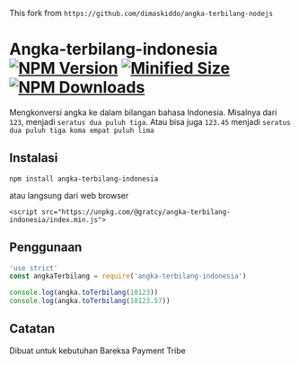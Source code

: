 This fork from `https://github.com/dimaskiddo/angka-terbilang-nodejs`

# Angka-terbilang-indonesia [![NPM Version](https://img.shields.io/badge/npm-v6.13.4-blue)](https://www.npmjs.com/package/@gratcy/angka-terbilang-indonesia) [![Minified Size](https://img.shields.io/badge/minified_size-1.3Kib-blue)](https://www.npmjs.com/package/@gratcy/angka-terbilang-indonesia) [![NPM Downloads](https://img.shields.io/badge/downloads-464K-green)](https://www.npmjs.com/package/@gratcy/angka-terbilang-indonesia)
Mengkonversi angka ke dalam bilangan bahasa Indonesia. Misalnya dari `123`, menjadi `seratus dua puluh tiga`. Atau bisa juga `123.45` menjadi `seratus dua puluh tiga koma empat puluh lima`

## Instalasi

```
npm install angka-terbilang-indonesia
```

atau langsung dari web browser

```
<script src="https://unpkg.com/@gratcy/angka-terbilang-indonesia/index.min.js">
```

## Penggunaan

```js
'use strict'
const angkaTerbilang = require('angka-terbilang-indonesia')

console.log(angka.toTerbilang(10123))
console.log(angka.toTerbilang(10123.57))
```

## Catatan
Dibuat untuk kebutuhan Bareksa Payment Tribe